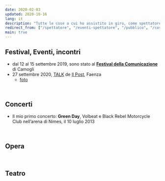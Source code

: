 ```yaml
---
date: 2020-02-03
updated: 2020-10-16
lang: it
description: "Tutte le cose a cui ho assistito in giro, come spettatore, fan entusiasta, ascoltatore appassionato, studente curioso, insomma, ogni possibile variabile che mi rendeva uno che sta davanti al palco, non dietro come al solito"
redirect_from: ["/spettatore", "/eventi-spettatore", "/pubblico", "/cose-spettatore"]
main: true
---
```

## Festival, Eventi, incontri

- dal 12 al 15 settembre 2019, sono stato al [**Festival della Comunicazione**](http://www.festivalcomunicazione.it/ "Sito web del Festival della Comunicazione") di Camogli
- 27 settembre 2020, [TALK](https://ilpost.it/talk-2) de [Il Post](https://ilpost.it "Il Post"), Faenza
	- [foto](https://images.tommi.space/index?/category/1-talk_il_post "Immagini da TALK a Faenza")

<br>

## Concerti

- Il mio primo concerto: **Green Day**, Volbeat e Black Rebel Motorcycle Club nell’arena di Nimes, il 10 luglio 2013

<br>

## Opera

<br>

## Teatro